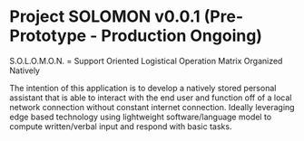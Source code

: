 # Project SOLOMON v0.0.1 (Pre-Prototype - Production Ongoing)

S.O.L.O.M.O.N. = Support Oriented Logistical Operation Matrix Organized Natively

The intention of this application is to develop a natively stored personal assistant that is able to interact with the end user and function off of a local network connection without constant internet connection. Ideally leveraging edge based technology using lightweight software/language model to compute written/verbal input and respond with basic tasks. 
